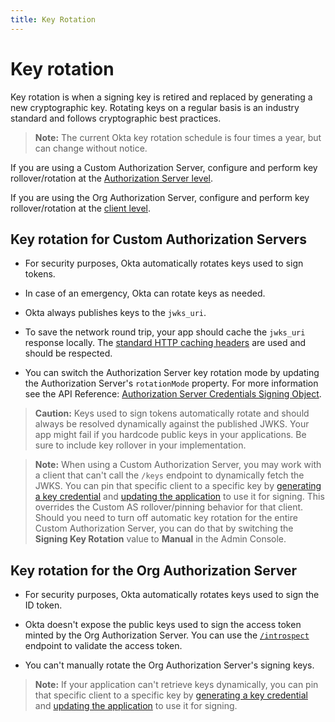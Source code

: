 ```yaml
---
title: Key Rotation
---
```

# Key rotation

Key rotation is when a signing key is retired and replaced by generating a new cryptographic key. Rotating keys on a regular basis is an industry standard and follows cryptographic best practices.

> **Note:** The current Okta key rotation schedule is four times a year, but can change without notice.

If you are using a Custom Authorization Server, configure and perform key rollover/rotation at the [Authorization Server level](/docs/reference/api/authorization-servers/#credentials-object).

If you are using the Org Authorization Server, configure and perform key rollover/rotation at the [client level](/docs/reference/api/apps/#generate-new-application-key-credential).

## Key rotation for Custom Authorization Servers

* For security purposes, Okta automatically rotates keys used to sign tokens.

* In case of an emergency, Okta can rotate keys as needed.

* Okta always publishes keys to the `jwks_uri`.

* To save the network round trip, your app should cache the `jwks_uri` response locally. The [standard HTTP caching headers](https://developer.mozilla.org/en-US/docs/Web/HTTP/Headers/Cache-Control) are used and should be respected.

* You can switch the Authorization Server key rotation mode by updating the Authorization Server's `rotationMode` property. For more information see the API Reference: [Authorization Server Credentials Signing Object](/docs/reference/api/authorization-servers/#credentials-object).

> **Caution:** Keys used to sign tokens automatically rotate and should always be resolved dynamically against the published JWKS. Your app might fail if you hardcode public keys in your applications. Be sure to include key rollover in your implementation.

> **Note:** When using a Custom Authorization Server, you may work with a client that can't call the `/keys` endpoint to dynamically fetch the JWKS. You can pin that specific client to a specific key by [generating a key credential](/docs/reference/api/apps/#generate-new-application-key-credential) and [updating the application](/docs/reference/api/apps/#update-key-credential-for-application) to use it for signing. This overrides the Custom AS rollover/pinning behavior for that client. Should you need to turn off automatic key rotation for the entire Custom Authorization Server, you can do that by switching the **Signing Key Rotation** value to **Manual** in the Admin Console.

## Key rotation for the Org Authorization Server

* For security purposes, Okta automatically rotates keys used to sign the ID token.

* Okta doesn't expose the public keys used to sign the access token minted by the Org Authorization Server. You can use the [`/introspect`](/docs/reference/api/oidc/#introspect) endpoint to validate the access token.

* You can't manually rotate the Org Authorization Server's signing keys.

> **Note:** If your application can't retrieve keys dynamically, you can pin that specific client to a specific key by [generating a key credential](/docs/reference/api/apps/#generate-new-application-key-credential) and [updating the application](/docs/reference/api/apps/#update-key-credential-for-application) to use it for signing.
